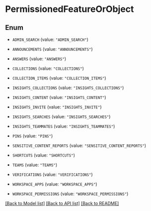 # PermissionedFeatureOrObject

## Enum


* `ADMIN_SEARCH` (value: `"ADMIN_SEARCH"`)

* `ANNOUNCEMENTS` (value: `"ANNOUNCEMENTS"`)

* `ANSWERS` (value: `"ANSWERS"`)

* `COLLECTIONS` (value: `"COLLECTIONS"`)

* `COLLECTION_ITEMS` (value: `"COLLECTION_ITEMS"`)

* `INSIGHTS_COLLECTIONS` (value: `"INSIGHTS_COLLECTIONS"`)

* `INSIGHTS_CONTENT` (value: `"INSIGHTS_CONTENT"`)

* `INSIGHTS_INVITE` (value: `"INSIGHTS_INVITE"`)

* `INSIGHTS_SEARCHES` (value: `"INSIGHTS_SEARCHES"`)

* `INSIGHTS_TEAMMATES` (value: `"INSIGHTS_TEAMMATES"`)

* `PINS` (value: `"PINS"`)

* `SENSITIVE_CONTENT_REPORTS` (value: `"SENSITIVE_CONTENT_REPORTS"`)

* `SHORTCUTS` (value: `"SHORTCUTS"`)

* `TEAMS` (value: `"TEAMS"`)

* `VERIFICATIONS` (value: `"VERIFICATIONS"`)

* `WORKSPACE_APPS` (value: `"WORKSPACE_APPS"`)

* `WORKSPACE_PERMISSIONS` (value: `"WORKSPACE_PERMISSIONS"`)


[[Back to Model list]](../README.md#documentation-for-models) [[Back to API list]](../README.md#documentation-for-api-endpoints) [[Back to README]](../README.md)


